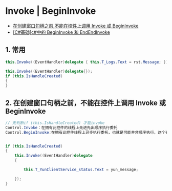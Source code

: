# Invoke | BeginInvoke

- [在创建窗口句柄之前,不能在控件上调用 Invoke 或 BeginInvoke](https://www.cnblogs.com/fish124423/archive/2012/10/16/2726543.html)
- [[C#基础]c#中的 BeginInvoke 和 EndEndInvoke](https://www.cnblogs.com/wolf-sun/p/5675791.html)

## 1. 常用

```C#
this.Invoke((EventHandler)delegate { this.T_Logs.Text = rst.Message; });

this.Invoke((EventHandler)delegate{});
if (this.IsHandleCreated)
{
}
```

## 2. 在创建窗口句柄之前，不能在控件上调用 Invoke 或 BeginInvoke

```C#
// 先判断if (this.IsHandleCreated) 才能invoke
Control.Invoke：在拥有此控件的线程上先进先出顺序执行委托
Control.BeginInvoke:在拥有此控件线程上异步执行委托，也就是可能并非顺序执行，这个有点熟悉，貌似说过了


if (this.IsHandleCreated)
{
    this.Invoke((EventHandler)delegate
    {

        this.T_YunClientService_status.Text = yun_message;

    });
}


```
